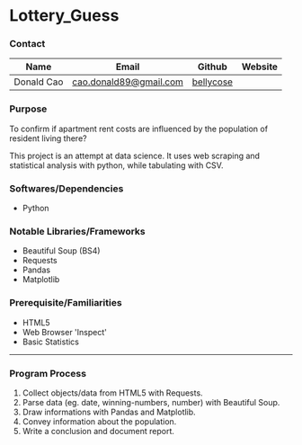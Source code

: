 # Lottery_Guess

### Contact
|Name|Email|Github|Website|
|----|-----|------|-------|
Donald Cao|cao.donald89@gmail.com|[bellycose](https://github.com/bellycose "github")|
### Purpose

To confirm if apartment rent costs are influenced by the population of resident living there?

This project is an attempt at data science. It uses web scraping and statistical analysis with python, while tabulating with CSV.

### Softwares/Dependencies
- Python

### Notable Libraries/Frameworks
- Beautiful Soup (BS4)
- Requests
- Pandas
- Matplotlib

### Prerequisite/Familiarities
- HTML5
- Web Browser 'Inspect'
- Basic Statistics
---
### Program Process
1. Collect objects/data from HTML5 with Requests.
2. Parse data (eg. date, winning-numbers, number) with Beautiful Soup.
3. Draw informations with Pandas and Matplotlib.
4. Convey information about the population.
5. Write a conclusion and document report.
